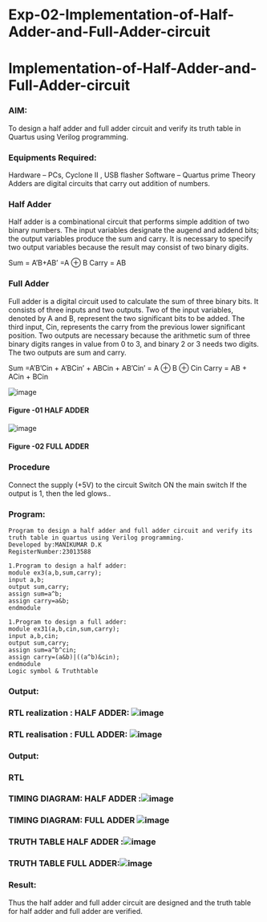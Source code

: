 # Exp-02-Implementation-of-Half-Adder-and-Full-Adder-circuit

# Implementation-of-Half-Adder-and-Full-Adder-circuit
### AIM:
To design a half adder and full adder circuit and verify its truth table in Quartus using Verilog programming.

### Equipments Required:
Hardware – PCs, Cyclone II , USB flasher
Software – Quartus prime
Theory
Adders are digital circuits that carry out addition of numbers.

### Half Adder
Half adder is a combinational circuit that performs simple addition of two binary numbers. The input variables designate the augend and addend bits; the output variables produce the sum and carry. It is necessary to specify two output variables because the result may consist of two binary digits.

Sum = A’B+AB’ =A ⊕ B Carry = AB

### Full Adder
Full adder is a digital circuit used to calculate the sum of three binary bits. It consists of three inputs and two outputs. Two of the input variables, denoted by A and B, represent the two significant bits to be added. The third input, Cin, represents the carry from the previous lower significant position. Two outputs are necessary because the arithmetic sum of three binary digits ranges in value from 0 to 3, and binary 2 or 3 needs two digits. The two outputs are sum and carry.

Sum =A’B’Cin + A’BCin’ + ABCin + AB’Cin’ = A ⊕ B ⊕ Cin Carry = AB + ACin + BCin

 ![image](https://user-images.githubusercontent.com/36288975/163552156-a13e5a56-c638-4110-97d9-8896907c8d25.png)

#### Figure -01 HALF ADDER 


![image](https://user-images.githubusercontent.com/36288975/163552057-b3547877-6d07-45b4-b7e0-bcfebfad9e1d.png)

#### Figure -02 FULL ADDER 

### Procedure

Connect the supply (+5V) to the circuit
Switch ON the main switch
If the output is 1, then the led glows..
### Program:
```
Program to design a half adder and full adder circuit and verify its truth table in quartus using Verilog programming.
Developed by:MANIKUMAR D.K 
RegisterNumber:23013588

1.Program to design a half adder:
module ex3(a,b,sum,carry);
input a,b;
output sum,carry;
assign sum=a^b;
assign carry=a&b;
endmodule

1.Program to design a full adder:
module ex31(a,b,cin,sum,carry);
input a,b,cin;
output sum,carry;
assign sum=a^b^cin;
assign carry=(a&b)|((a^b)&cin);
endmodule
Logic symbol & Truthtable
```
### Output:
### RTL realization : HALF ADDER: ![image](https://github.com/MANIKUMARDK/Exp-02-Implementation-of-Half-Adder-and-Full-Adder-circuit/assets/147215581/f243d309-98f0-4c6b-ad8f-46e544ed845c)
### RTL realisation : FULL ADDER: ![image](https://github.com/MANIKUMARDK/Exp-02-Implementation-of-Half-Adder-and-Full-Adder-circuit/assets/147215581/5821cbef-0e8d-42da-9ccd-b44d417a4931)


### Output:
### RTL
### TIMING DIAGRAM: HALF ADDER :![image](https://github.com/MANIKUMARDK/Exp-02-Implementation-of-Half-Adder-and-Full-Adder-circuit/assets/147215581/0e9d1c9c-c608-4a05-b639-115cb9e80056)
### TIMING DIAGRAM: FULL ADDER ![image](https://github.com/MANIKUMARDK/Exp-02-Implementation-of-Half-Adder-and-Full-Adder-circuit/assets/147215581/9a395b96-8418-448c-b59e-282ca5d1bf68)



### TRUTH TABLE HALF ADDER :![image](https://github.com/MANIKUMARDK/Exp-02-Implementation-of-Half-Adder-and-Full-Adder-circuit/assets/147215581/eb4e49b0-0a33-4d23-be6b-9d2b2ccde132)
### TRUTH TABLE FULL ADDER:![image](https://github.com/MANIKUMARDK/Exp-02-Implementation-of-Half-Adder-and-Full-Adder-circuit/assets/147215581/f9aea43f-9cd1-4af6-8d0c-9670a3fa8954)



### Result:
Thus the half adder and full adder circuit are designed and the truth table for half adder and full adder are verified.
